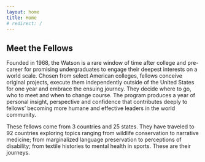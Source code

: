 ```yaml
---
layout: home
title: Home
# redirect: /
---
```


## Meet the Fellows

Founded in 1968, the Watson is a rare window of time after college and pre-career for promising undergraduates to engage their deepest interests on a world scale. Chosen from select American colleges, fellows conceive original projects, execute them independently outside of the United States for one year and embrace the ensuing journey. They decide where to go, who to meet and when to change course. The program produces a year of personal insight, perspective and confidence that contributes deeply to fellows’ becoming more humane and effective leaders in the world community.

These fellows come from 3 countries and 25 states. They have traveled to 92 countries exploring topics ranging from wildlife conservation to narrative medicine; from marginalized language preservation to perceptions of disability; from textile histories to mental health in sports. These are their journeys.
